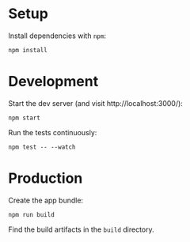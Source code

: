 # Setup

Install dependencies with `npm`:

    npm install

# Development

Start the dev server (and visit http://localhost:3000/):

    npm start

Run the tests continuously:

    npm test -- --watch

# Production

Create the app bundle:

    npm run build

Find the build artifacts in the `build` directory.
